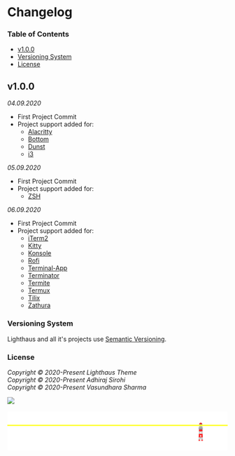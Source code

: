 # Changelog

### Table of Contents
- [v1.0.0](#v1.0.0)
- [Versioning System](#versioning-system)
- [License](#license)

## v1.0.0
_04.09.2020_
- First Project Commit
- Project support added for:
    - [Alacritty](https://github.com/lighthaus-theme/alacritty)
    - [Bottom](https://github.com/lighthaus-theme/bottom)
    - [Dunst](https://github.com/lighthaus-theme/dunst)
    - [i3](https://github.com/lighthaus-theme/i3)

_05.09.2020_
- First Project Commit
- Project support added for:
    - [ZSH](https://github.com/lighthaus-theme/zsh)

_06.09.2020_
- First Project Commit
- Project support added for:
    - [iTerm2](https://github.com/lighthaus-theme/iterm)
    - [Kitty](https://github.com/lighthaus-theme/kitty)
    - [Konsole](https://github.com/lighthaus-theme/konsole)
    - [Rofi](https://github.com/lighthaus-theme/rofi)
    - [Terminal-App](https://github.com/lighthaus-theme/terminal-app)
    - [Terminator](https://github.com/lighthaus-theme/terminator)
    - [Termite](https://github.com/lighthaus-theme/termite)
    - [Termux](https://github.com/lighthaus-theme/termux)
    - [Tilix](https://github.com/lighthaus-theme/tilix)
    - [Zathura](https://github.com/lighthaus-theme/zathura)


### Versioning System
Lighthaus and all it's projects use [Semantic Versioning](https://semver.org/).  <br/>


### License

_Copyright © 2020-Present Lighthaus Theme_<br>
_Copyright © 2020-Present Adhiraj Sirohi_<br>
_Copyright © 2020-Present Vasundhara Sharma_

<p align="left"><a href=""><img src="https://img.shields.io/static/v1.svg??style=flat&logo=appveyore&label=License&message=MIT&colorA=1C918A&colorB=50C16E"/></a></p>

<p align="center"><img src="https://raw.githubusercontent.com/lighthaus-theme/lighthaus/9e5cf66db03fc3e183e6cfbf7c4c04263a4f23df/ImageResources/lighthaus-border.svg"><p>